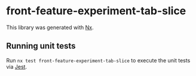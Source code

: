 # front-feature-experiment-tab-slice

This library was generated with [Nx](https://nx.dev).

## Running unit tests

Run `nx test front-feature-experiment-tab-slice` to execute the unit tests via [Jest](https://jestjs.io).
